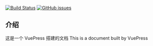 [![Build Status](https://travis-ci.com/pxinc/pxinc.github.io.svg?branch=master)](https://travis-ci.com/pxinc/pxinc.github.io)
[![GitHub issues](https://img.shields.io/github/issues/pxinc/pxinc.github.io)](https://github.com/pxinc/pxinc.github.io/issues)


## 介绍

这是一个 VuePress 搭建的文档
This is a document built by VuePress

